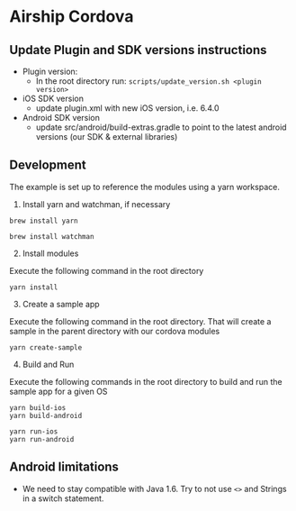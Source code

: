 # Airship Cordova

## Update Plugin and SDK versions instructions

* Plugin version:
  * In the root directory run: `scripts/update_version.sh <plugin version>`
* iOS SDK version
  * update plugin.xml with new iOS version, i.e. 6.4.0
* Android SDK version
  * update src/android/build-extras.gradle to point to the latest android versions (our SDK & external libraries)

## Development

The example is set up to reference the modules using a yarn workspace.

1) Install yarn and watchman, if necessary

```
brew install yarn
```

```
brew install watchman
```

2) Install modules

Execute the following command in the root directory

```
yarn install
```

3) Create a sample app

Execute the following command in the root directory.
That will create a sample in the parent directory with our cordova modules

```
yarn create-sample
```

4) Build and Run

Execute the following commands in the root directory to build and run the sample app for a given OS

```
yarn build-ios
yarn build-android
```

```
yarn run-ios
yarn run-android
```

## Android limitations

- We need to stay compatible with Java 1.6. Try to not use `<>` and Strings in a switch statement.